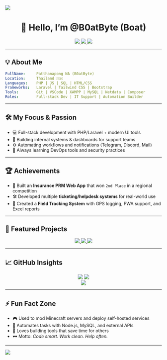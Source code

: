 <!-- Header Animation -->
<img src="https://capsule-render.vercel.app/api?type=waving&color=0:6e44ff,100:9544ff&height=180&section=header&text=Hi%20I’m%20B0atByte%20👨‍💻&fontSize=35&fontAlign=70&fontColor=ffffff" />

<h1 align="center">🚀 Hello, I’m @B0atByte (Boat)</h1>

<p align="center">
  <a href="mailto:boatzaha2905@gmail.com">
    <img src="https://img.shields.io/badge/Gmail-boatzaha2905@gmail.com-D14836?style=flat&logo=gmail&logoColor=white" />
  </a>
  <a href="tel:0639216822">
    <img src="https://img.shields.io/badge/Phone-063--921--6822-007AFF?style=flat&logo=phone&logoColor=white" />
  </a>
  <a href="https://github.com/B0atByte">
    <img src="https://img.shields.io/badge/GitHub-B0atByte-181717?style=flat&logo=github" />
  </a>
</p>

---

## 💡 About Me

```yaml
FullName:     Patthanapong NA (B0atByte)
Location:     Thailand 🇹🇭
Languages:    PHP | JS | SQL | HTML/CSS
Frameworks:   Laravel | Tailwind CSS | Bootstrap
Tools:        Git | VSCode | XAMPP | MySQL | Netdata | Composer
Roles:        Full-stack Dev | IT Support | Automation Builder
```

---

## 🛠️ My Focus & Passion

- 💻 Full-stack development with PHP/Laravel + modern UI tools  
- 🧰 Building internal systems & dashboards for support teams  
- ⚙️ Automating workflows and notifications (Telegram, Discord, Mail)  
- 🧠 Always learning DevOps tools and security practices  

---

## 🏆 Achievements

- 🥈 Built an **Insurance PRM Web App** that won `2nd Place` in a regional competition  
- 🛠️ Developed multiple **ticketing/helpdesk systems** for real-world use  
- 📍 Created a **Field Tracking System** with GPS logging, PWA support, and Excel reports  

---

## 🚀 Featured Projects

<p align="center">
  <a href="https://github.com/B0atByte/field_project">
    <img src="https://github-readme-stats.vercel.app/api/pin/?username=B0atByte&repo=field_project&theme=tokyonight" />
  </a>
  <a href="https://github.com/B0atByte/Help-Desk-">
    <img src="https://github-readme-stats.vercel.app/api/pin/?username=B0atByte&repo=Help-Desk-&theme=tokyonight" />
  </a>
  <a href="https://github.com/B0atByte/Help-Desk-">
    <img src="https://github-readme-stats.vercel.app/api/pin/?username=B0atByte&repo=Help-Desk-&theme=tokyonight" />
  </a>
</p>

---

## 📈 GitHub Insights

<p align="center">
  <img src="https://github-readme-stats.vercel.app/api?username=B0atByte&show_icons=true&theme=tokyonight" />
  <img src="https://github-readme-stats.vercel.app/api/top-langs/?username=B0atByte&layout=compact&theme=tokyonight" />
  <br />
  <img src="https://streak-stats.demolab.com/?user=B0atByte&theme=tokyonight" />
</p>

---

## ⚡ Fun Fact Zone

- 🎮 Used to mod Minecraft servers and deploy self-hosted services  
- 🤖 Automates tasks with Node.js, MySQL, and external APIs  
- 💬 Loves building tools that save time for others  
- 🕶️ Motto: *Code smart. Work clean. Help often.*

---

<!-- Footer Animation -->
<img src="https://capsule-render.vercel.app/api?type=waving&color=0:9544ff,100:6e44ff&height=120&section=footer"/>
